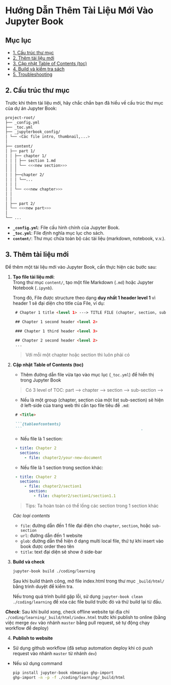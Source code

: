 # Hướng Dẫn Thêm Tài Liệu Mới Vào Jupyter Book

## Mục lục
- [1. Cấu trúc thư mục](#2-cấu-trúc-thư-mục)
- [2. Thêm tài liệu mới](#3-thêm-tài-liệu-mới)
- [3. Cập nhật Table of Contents (toc)](#4-cập-nhật-table-of-contents-toc)
- [4. Build và kiểm tra sách](#5-build-và-kiểm-tra-sách)
- [5. Troubleshooting](#6-troubleshooting)

## 2. Cấu trúc thư mục
Trước khi thêm tài liệu mới, hãy chắc chắn bạn đã hiểu về cấu trúc thư mục của dự án Jupyter Book:
```bash
project-root/
├── _config.yml
├── _toc.yml
├── _jupyterbook_config/
│ └── <Các file intro, thumbnail,...>
│
├── content/
│ ├── part 1/
│ │ ├── chapter 1/
│ │ │ ├── section 1.md
│ │ │ └── <<<new section>>>
│ │ │
│ │ ├──chapter 2/
│ │ │ └──...
│ │ │
│ │ └── <<<new chapter>>>
│ │
│ │
│ ├── part 2/
│ └── <<<new part>>>
│
└── ...
```

- **`_config.yml`**: File cấu hình chính của Jupyter Book.
- **`_toc.yml`**: File định nghĩa mục lục cho sách.
- **`content/`**: Thư mục chứa toàn bộ các tài liệu (markdown, notebook, v.v.).

## 3. Thêm tài liệu mới
Để thêm một tài liệu mới vào Jupyter Book, cần thực hiện các bước sau:

1. **Tạo file tài liệu mới**:  
   Trong thư mục `content/`, tạo một file Markdown (`.md`) hoặc Jupyter Notebook (`.ipynb`). 

   Trong đó, File được structure theo dạng **duy nhất 1 header level 1** vì header 1 sẽ đại diện cho title của File, ví dụ:
   ```markdown
    # Chapter 1 title <level 1> ---> TITLE FILE (chapter, section, sub-section)

    ## Chapter 1 second header <level 2>

    ### Chapter 1 third header <level 3>

    ## Chapter 2 second header <level 2>
    ...
   ```

   > Với mỗi một chapter hoặc section thì luôn phải có 

2. **Cập nhật Table of Contents (toc)**
   - Thêm đường dẫn file vừa tạo vào mục lục (`_toc.yml`) để hiển thị trong Jupyter Book
   > Có 3 level of TOC: part --> chapter --> section  --> sub-section -->

   - Nếu là một group (chapter, section của một list sub-section) sẽ hiện ở left-side của trang web thì cần tạo file tiêu đề `.md`: 
   ```markdown
    # <Title>

    ```{tableofcontents}
    ```                                                    .
   ```

   - Nếu file là 1 section:
   ```yaml
    - title: Chapter 2
      sections:
        - file: chapter2/your-new-document
    ```

    - Nếu file là 1 section trong section khác:
   ```yaml
    - title: Chapter 2
      sections:
        - file: chapter2/section1
          section:
            - file: chapter2/section1/section1.1
    ```
    > Tips: Ta hoàn toàn có thể lồng các section trong 1 section khác


    *Các loại contents*
    - `file`: đường dẫn đến 1 file đại điện cho `chapter`, `section`, hoặc `sub-section`
    - `url`: đường dẫn đến 1 website
    - `glob`: đường dẫn thể hiện ở dạng multi local file, thứ tự khi insert vào book được order theo tên
    - `title`: text đại diện sẽ show ở side-bar
3. **Build và check**

    ```bash
    jupyter-book build ./coding/learning
    ```

    Sau khi build thành công, mở file index.html trong thư mục `_build/html/` bằng trình duyệt để kiểm tra.

    Nếu trong quá trình build gặp lỗi, sử dụng `jupyter-book clean ./coding/learning` để xóa các file build trước đó và thử build lại từ đầu. 

  ***Check***: Sau khi build xong, check offline website tại địa chỉ `./coding/learning/_build/html/index.html` trước khi publish to online (bằng việc merge `dev` vào nhánh `master` bằng pull request, sẽ tự động chạy workflow để deploy)

4. **Publish to website**
  - Sử dụng github workflow (đã setup automation deploy khi có push request vào nhánh `master` từ nhánh `dev`)

  - Nếu sử dụng command
    ```bash
    pip install jupyter-book nbmanips ghp-import
    ghp-import -n -p -f ./coding/learning/_build/html
    ```